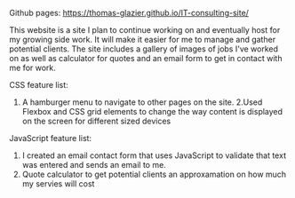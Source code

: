 Github pages: https://thomas-glazier.github.io/IT-consulting-site/


This website is a site I plan to continue working on and eventually host for my growing side work. It will make it easier for me to manage and gather potential clients. The site includes a gallery of images of jobs I've worked on as well as calculator for quotes and an email form to get in contact with me for work.

CSS feature list:
1. A hamburger menu to navigate to other pages on the site.
2.Used Flexbox and CSS grid elements to change the way content is displayed on the screen for different sized devices

JavaScript feature list:
1. I created an email contact form that uses JavaScript to validate that text was entered and sends an email to me.
2. Quote calculator to get potential clients an approxamation on how much my servies will cost



